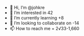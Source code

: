 - 👋 Hi, I’m @johkre
- 👀 I’m interested in 42
- 🌱 I’m currently learning +8
- 💞️ I’m looking to collaborate on -14
- 📫 How to reach me = 2√33-1,660
